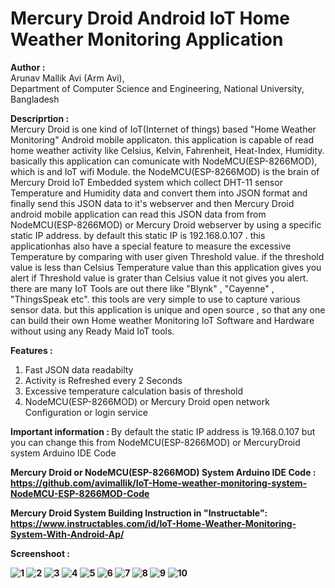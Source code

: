 # Mercury Droid Android IoT Home Weather Monitoring Application 

<b>Author :</b> <br>
Arunav Mallik Avi (Arm Avi), <br>
Department of Computer Science and Engineering, 
National University, Bangladesh

<b>Descriprtion :</b> <br>
Mercury Droid is one kind of IoT(Internet of things) based "Home Weather Monitoring"
Android mobile applicaton. this application is capable of read home weather activity
like Celsius, Kelvin, Fahrenheit, Heat-Index, Humidity. basically this application can 
comunicate with NodeMCU(ESP-8266MOD), which is and IoT wifi Module. the NodeMCU(ESP-8266MOD) 
is the brain of Mercury Droid IoT Embedded system which collect DHT-11 sensor Temperature
and Humidity data and convert them into JSON format and finally send this JSON data to it's 
webserver and then Mercury Droid android mobile application can read this JSON data from
from NodeMCU(ESP-8266MOD) or Mercury Droid webserver by using a specific static IP address. 
by default this static IP is 192.168.0.107 . this applicationhas also have a special feature to
measure the excessive Temperature by comparing with user given Threshold value. 
if the threshold value is less than Celsius Temperature value than this application 
gives you alert if Threshold value is grater than Celsius value it not gives you alert. 
there are many IoT Tools are out there like "Blynk" , "Cayenne" , "ThingsSpeak etc". 
this tools are very simple to use to capture various sensor data. but this application is unique and open source , 
so that any one can build their own Home weather Monitoring IoT Software and Hardware without using any Ready Maid IoT tools. 

<b>Features :</b>
1. Fast JSON data readabilty
2. Activity is Refreshed every 2 Seconds
3. Excessive temperature calculation basis of threshold
4. NodeMCU(ESP-8266MOD) or Mercury Droid open network Configuration or login service

<b> Important information : </b>
By default the static IP address is 19.168.0.107 but you can change this from NodeMCU(ESP-8266MOD) or MercuryDroid system Arduino IDE Code

<b> Mercury Droid or NodeMCU(ESP-8266MOD) System Arduino IDE Code : <b><br>
https://github.com/avimallik/IoT-Home-weather-monitoring-system-NodeMCU-ESP-8266MOD-Code
  
<b> Mercury Droid System Building Instruction in "Instructable": <b><br>
https://www.instructables.com/id/IoT-Home-Weather-Monitoring-System-With-Android-Ap/   
  
<b>Screenshoot : </b><br>

![1](https://user-images.githubusercontent.com/21225215/39982715-0bea3f12-5777-11e8-9745-6b90d0f02f3d.png) ![2](https://user-images.githubusercontent.com/21225215/39982716-0c2bc6f8-5777-11e8-8705-cf9fc1ab1aca.png) ![3](https://user-images.githubusercontent.com/21225215/39982717-0c7d6b8e-5777-11e8-9313-b803659d2444.png) ![4](https://user-images.githubusercontent.com/21225215/39982718-0cbcb62c-5777-11e8-94f9-30f930db1973.png) ![5](https://user-images.githubusercontent.com/21225215/39982719-0d41f4a4-5777-11e8-9279-36912e4c69bc.png) ![6](https://user-images.githubusercontent.com/21225215/39982721-0da20b28-5777-11e8-8047-9b339fc6529b.png) ![7](https://user-images.githubusercontent.com/21225215/39982722-0de0d1d2-5777-11e8-96f9-a17d74b7615d.png) ![8](https://user-images.githubusercontent.com/21225215/39982723-0e208a48-5777-11e8-8610-69191fbaac00.png) ![9](https://user-images.githubusercontent.com/21225215/39982725-0e5ebca0-5777-11e8-837e-b2b1b38cbc76.png) ![10](https://user-images.githubusercontent.com/21225215/39982726-0e9bc122-5777-11e8-9600-583d19afccff.png)
